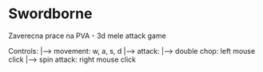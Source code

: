 # Swordborne
 Zaverecna prace na PVA - 3d mele attack game

Controls: 
|--> movement: w, a, s, d
|--> attack:
     |--> double chop: left mouse click
     |--> spin attack: right mouse click
